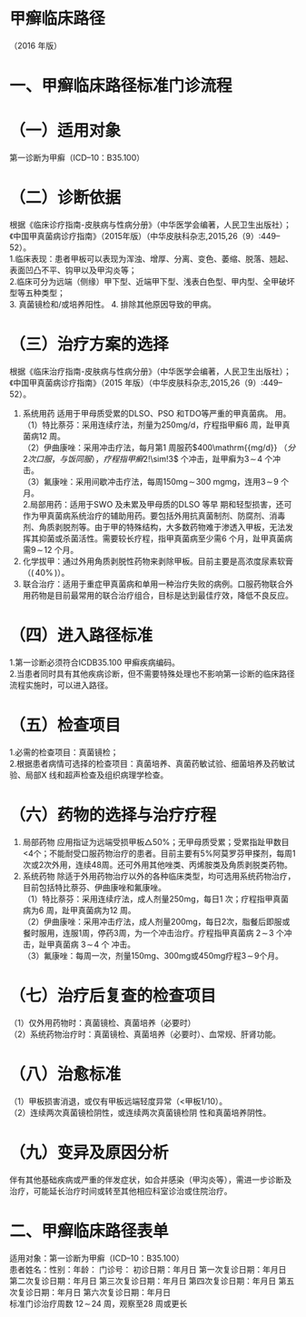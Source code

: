 # 甲癣临床路径  
（2016 年版）  
# 一、甲癣临床路径标准门诊流程  
# （一）适用对象  
第一诊断为甲癣（ICD–10：B35.100）  
# （二）诊断依据  
根据《临床诊疗指南-皮肤病与性病分册》（中华医学会编著，人民卫生出版社）；《中国甲真菌病诊疗指南》（2015年版）（中华皮肤科杂志,2015,26（9）:449–52）。  
1.临床表现：患者甲板可以表现为浑浊、增厚、分离、变色、萎缩、脱落、翘起、表面凹凸不平、钩甲以及甲沟炎等；  
2.临床可分为远端（侧缘）甲下型、近端甲下型、浅表白色型、甲内型、全甲破坏型等五种类型；  
3. 真菌镜检和/或培养阳性。 4. 排除其他原因导致的甲病。  
# （三）治疗方案的选择  
根据《临床治疗指南-皮肤病与性病分册》（中华医学会编著，人民卫生出版社）；《中国甲真菌病诊疗指南》（2015 年版）（中华皮肤科杂志,2015,26（9）:449–52）。  
1. 系统用药  适用于甲母质受累的DLSO、PSO 和TDO等严重的甲真菌病。 用。  
（1）特比萘芬：采用连续疗法，剂量为$250\mathrm{mg/d}$，疗程指甲癣6 周，趾甲真菌病12 周。  
（2）伊曲康唑：采用冲击疗法，每月第1 周服药$400\mathrm{{mg/d}}
$（分2 次口服，与饭同服），疗程指甲癣$2\!\sim\!3$ 个冲击，趾甲癣为$3\!\sim\!4$ 个冲击。  
（3）氟康唑：采用间歇冲击疗法，每周$150\mathrm{mg}\!\sim\!300\ \mathrm{mg}$mg，连用$3\!\sim\!9$ 个月。  
2.局部用药：适用于SWO 及未累及甲母质的DLSO 等早 期和轻型损害，还可作为甲真菌病系统治疗的辅助用药。要包括外用抗真菌制剂、防腐剂、消毒剂、角质剥脱剂等。由于甲的特殊结构，大多数药物难于渗透入甲板，无法发挥其抑菌或杀菌活性。需要较长疗程，指甲真菌病至少需6 个月，趾甲真菌病需$9\!\sim\!12$ 个月。  
3. 化学拔甲：通过外用角质剥脱性药物来剥除甲板。目前主要是高浓度尿素软膏（$(\,40\%\,)$）。  
4. 联合治疗：适用于重症甲真菌病和单用一种治疗失败的病例。口服药物联合外用药物是目前最常用的联合治疗组合，目标是达到最佳疗效，降低不良反应。  
# （四）进入路径标准  
1.第一诊断必须符合ICDB35.100 甲癣疾病编码。  
2.当患者同时具有其他疾病诊断，但不需要特殊处理也不影响第一诊断的临床路径流程实施时，可以进入路径。  
# （五）检查项目  
1.必需的检查项目：真菌镜检；  
2.根据患者病情可选择的检查项目：真菌培养、真菌药敏试验、细菌培养及药敏试验、局部X 线和超声检查及组织病理学检查。  
# （六）药物的选择与治疗疗程  
1. 局部药物 应用指证为远端受损甲板$\triangle50\%$；无甲母质受累；受累指趾甲数目<4个；不能耐受口服药物治疗的患者。目前主要有$5\%$阿莫罗芬甲搽剂，每周1次或2次外用，连续48周。还可外用其他唑类、丙烯胺类及角质剥脱类药物。  
2. 系统药物  除适于外用药物治疗以外的各种临床类型，均可选用系统药物治疗，目前包括特比萘芬、伊曲康唑和氟康唑。  
（1）特比萘芬：采用连续疗法，成人剂量$250\mathrm{mg}$，每日1 次；疗程指甲真菌病为6 周，趾甲真菌病为12 周。  
（2）伊曲康唑：采用冲击疗法，成人剂量$200\mathrm{mg}$，每日2次，脂餐后即服或餐时服用，连服1周，停药3周，为一个冲击治疗。疗程指甲真菌病 $2\!\sim\!3$ 个冲击，趾甲真菌病 $3\!\sim\!4$ 个 冲击。  
（3）氟康唑：每周一次，剂量150mg、300mg或$450\mathrm{mg}$疗程$3\!\sim\!9$个月。  
# （七）治疗后复查的检查项目  
（1）仅外用药物时：真菌镜检、真菌培养（必要时）  
（2）系统药物治疗时：真菌镜检、真菌培养（必要时）、血常规、肝肾功能。  
# （八）治愈标准  
（1）甲板损害消退，或仅有甲板远端轻度异常（<甲板1/10）。  
（2）连续两次真菌镜检阴性，或连续两次真菌镜检阴 性和真菌培养阴性。  
# （九）变异及原因分析  
伴有其他基础疾病或严重的伴发症状，如合并感染（甲沟炎等），需进一步诊断及治疗，可能延长治疗时间或转至其他相应科室诊治或住院治疗。  
# 二、甲癣临床路径表单  
适用对象：第一诊断为甲癣（ICD–10：B35.100）  
患者姓名：性别：年龄：  门诊号： 初诊日期：年月日 第一次复诊日期：年月日 第二次复诊日期：年月日   第三次复诊日期：年月日 第四次复诊日期：年月日   第五次复诊日期：年月日 第六次复诊日期：年月日  
标准门诊治疗周数   $12\!\sim\!24$ 周，观察至28 周或更长  
